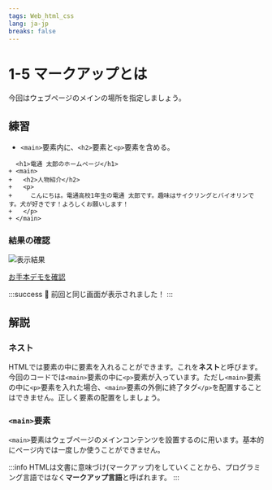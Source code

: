 ```yaml
---
tags: Web_html_css
lang: ja-jp
breaks: false
---
```


# 1-5 マークアップとは

<!-- 目標 -->
今回はウェブページのメインの場所を指定しましょう。

## 練習


<!-- 指示 -->
- `<main>`要素内に、`<h2>`要素と`<p>`要素を含める。


```diff=1
  <h1>電通 太郎のホームページ</h1>
+ <main>
+   <h2>人物紹介</h2>
+   <p>
+     こんにちは。電通高校1年生の電通 太郎です。趣味はサイクリングとバイオリンです。犬が好きです！よろしくお願いします！
+   </p>
+ </main>
```

### 結果の確認

<!-- 結果画像 -->
![表示結果](https://uec-programming.github.io/basic_training/web-sample/img/demo1-5.png)

<!-- お手本リンク -->
[お手本デモを確認](https://uec-programming.github.io/basic_training/web-sample/demo1-5.html "デモ")


<!-- お祝い -->
:::success
:tada: 前回と同じ画面が表示されました！
:::


## 解説

### ネスト
HTMLでは要素の中に要素を入れることができます。これを<strong>ネスト</strong>と呼びます。今回のコードでは`<main>`要素の中に`<p>`要素が入っています。ただし`<main>`要素の中に`<p>`要素を入れた場合、`<main>`要素の外側に終了タグ`</p>`を配置することはできません。正しく要素の配置をしましょう。
<!--
参考: https://developer.mozilla.org/ja/docs/Learn/HTML/Introduction_to_HTML/Getting_started#Nesting_elements
-->

<!-- インデントの話と、エディタの整形機能(vscode: ⌘⇧Fとか)? -->


### `<main>`要素
`<main>`要素はウェブページのメインコンテンツを設置するのに用います。基本的にページ内では一度しか使うことができません。
<!-- 
main要素について
参考: 
https://developer.mozilla.org/ja/docs/Web/HTML/Element/main -->

<!--
他にも見た目は変わらないけど意味をつける要素はいろいろあるよ(軽く紹介)
参考: https://web-manabu.com/html-css48/
-->
:::info
HTMLは文書に意味づけ(マークアップ)をしていくことから、プログラミング言語ではなく**マークアップ言語**と呼ばれます。
:::
